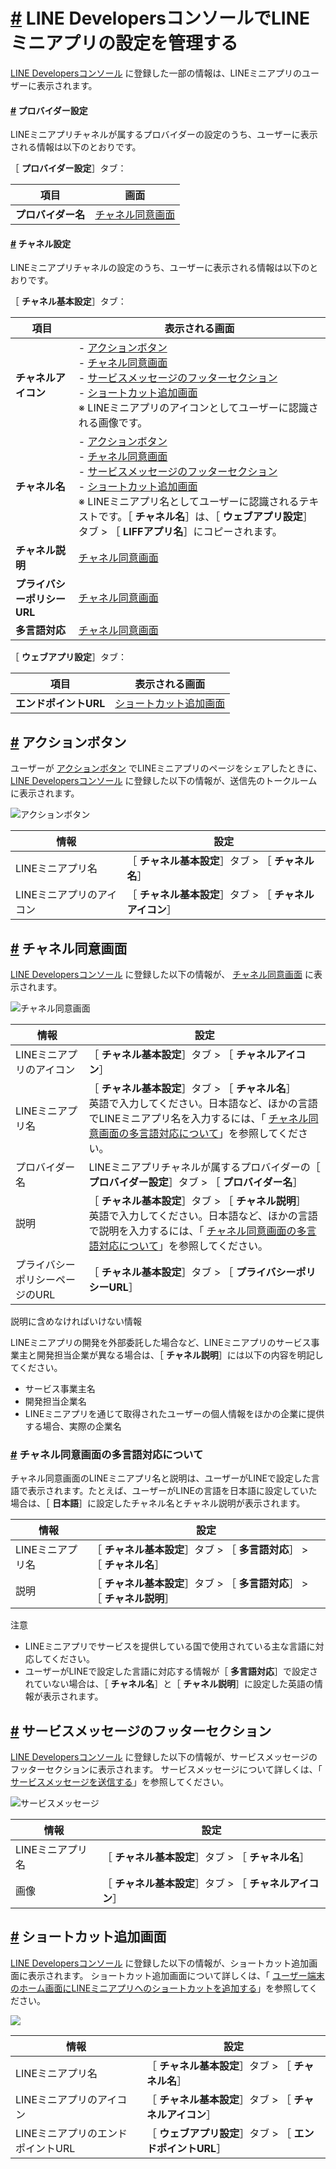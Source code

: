 # [\#](https://developers.line.biz/ja/docs/line-mini-app/develop/configure-console/#page-title) LINE DevelopersコンソールでLINEミニアプリの設定を管理する

[LINE Developersコンソール](https://developers.line.biz/console/) に登録した一部の情報は、LINEミニアプリのユーザーに表示されます。

#### [\#](https://developers.line.biz/ja/docs/line-mini-app/develop/configure-console/#provider-settings) プロバイダー設定

LINEミニアプリチャネルが属するプロバイダーの設定のうち、ユーザーに表示される情報は以下のとおりです。

［ **プロバイダー設定**］タブ：

| 項目               | 画面                                                                                                                     |
| ------------------ | ------------------------------------------------------------------------------------------------------------------------ |
| **プロバイダー名** | [チャネル同意画面](https://developers.line.biz/ja/docs/line-mini-app/develop/configure-console/#consent-screen-settings) |

#### [\#](https://developers.line.biz/ja/docs/line-mini-app/develop/configure-console/#channel-settings) チャネル設定

LINEミニアプリチャネルの設定のうち、ユーザーに表示される情報は以下のとおりです。

［ **チャネル基本設定**］タブ：

| 項目                        | 表示される画面                                                                                                                                                                                                                                                                                                                                                                                                                                                                                                                                                                                                                                                                                                       |
| --------------------------- | -------------------------------------------------------------------------------------------------------------------------------------------------------------------------------------------------------------------------------------------------------------------------------------------------------------------------------------------------------------------------------------------------------------------------------------------------------------------------------------------------------------------------------------------------------------------------------------------------------------------------------------------------------------------------------------------------------------------- |
| **チャネルアイコン**        | - [アクションボタン](https://developers.line.biz/ja/docs/line-mini-app/develop/configure-console/#built-in-share-settings)<br>- [チャネル同意画面](https://developers.line.biz/ja/docs/line-mini-app/develop/configure-console/#consent-screen-settings)<br>- [サービスメッセージのフッターセクション](https://developers.line.biz/ja/docs/line-mini-app/develop/configure-console/#footer-secition-of-service-message)<br>- [ショートカット追加画面](https://developers.line.biz/ja/docs/line-mini-app/develop/configure-console/#add-shortcut-screen)<br>※ LINEミニアプリのアイコンとしてユーザーに認識される画像です。                                                                                            |
| **チャネル名**              | - [アクションボタン](https://developers.line.biz/ja/docs/line-mini-app/develop/configure-console/#built-in-share-settings)<br>- [チャネル同意画面](https://developers.line.biz/ja/docs/line-mini-app/develop/configure-console/#consent-screen-settings)<br>- [サービスメッセージのフッターセクション](https://developers.line.biz/ja/docs/line-mini-app/develop/configure-console/#footer-secition-of-service-message)<br>- [ショートカット追加画面](https://developers.line.biz/ja/docs/line-mini-app/develop/configure-console/#add-shortcut-screen)<br>※ LINEミニアプリ名としてユーザーに認識されるテキストです。［ **チャネル名**］は、［ **ウェブアプリ設定**］タブ \> ［ **LIFFアプリ名**］にコピーされます。 |
| **チャネル説明**            | [チャネル同意画面](https://developers.line.biz/ja/docs/line-mini-app/develop/configure-console/#consent-screen-settings)                                                                                                                                                                                                                                                                                                                                                                                                                                                                                                                                                                                             |
| **プライバシーポリシーURL** | [チャネル同意画面](https://developers.line.biz/ja/docs/line-mini-app/develop/configure-console/#consent-screen-settings)                                                                                                                                                                                                                                                                                                                                                                                                                                                                                                                                                                                             |
| **多言語対応**              | [チャネル同意画面](https://developers.line.biz/ja/docs/line-mini-app/develop/configure-console/#consent-screen-settings)                                                                                                                                                                                                                                                                                                                                                                                                                                                                                                                                                                                             |

［ **ウェブアプリ設定**］タブ：

| 項目                  | 表示される画面                                                                                                             |
| --------------------- | -------------------------------------------------------------------------------------------------------------------------- |
| **エンドポイントURL** | [ショートカット追加画面](https://developers.line.biz/ja/docs/line-mini-app/develop/configure-console/#add-shortcut-screen) |

## [\#](https://developers.line.biz/ja/docs/line-mini-app/develop/configure-console/#built-in-share-settings) アクションボタン

ユーザーが [アクションボタン](https://developers.line.biz/ja/docs/line-mini-app/discover/builtin-features/#action-button) でLINEミニアプリのページをシェアしたときに、 [LINE Developersコンソール](https://developers.line.biz/console/) に登録した以下の情報が、送信先のトークルームに表示されます。

![アクションボタン](https://developers.line.biz/assets/img/mini_share_builtin_share.6a209181.png)

| 情報                     | 設定                                                       |
| ------------------------ | ---------------------------------------------------------- |
| LINEミニアプリ名         | ［ **チャネル基本設定**］タブ \> ［ **チャネル名**］       |
| LINEミニアプリのアイコン | ［ **チャネル基本設定**］タブ \> ［ **チャネルアイコン**］ |

## [\#](https://developers.line.biz/ja/docs/line-mini-app/develop/configure-console/#consent-screen-settings) チャネル同意画面

[LINE Developersコンソール](https://developers.line.biz/console/) に登録した以下の情報が、 [チャネル同意画面](https://developers.line.biz/ja/docs/line-mini-app/discover/builtin-features/#consent-screen) に表示されます。

![チャネル同意画面](https://developers.line.biz/assets/img/mini-permission-request-ja.9669fc07.png)

| 情報                            | 設定                                                                                                                                                                                                                                                                                               |
| ------------------------------- | -------------------------------------------------------------------------------------------------------------------------------------------------------------------------------------------------------------------------------------------------------------------------------------------------- |
| LINEミニアプリのアイコン        | ［ **チャネル基本設定**］タブ \> ［ **チャネルアイコン**］                                                                                                                                                                                                                                         |
| LINEミニアプリ名                | ［ **チャネル基本設定**］タブ \> ［ **チャネル名**］<br>英語で入力してください。日本語など、ほかの言語でLINEミニアプリ名を入力するには、「 [チャネル同意画面の多言語対応について](https://developers.line.biz/ja/docs/line-mini-app/develop/configure-console/#localization)」を参照してください。 |
| プロバイダー名                  | LINEミニアプリチャネルが属するプロバイダーの［ **プロバイダー設定**］タブ \> ［ **プロバイダー名**］                                                                                                                                                                                               |
| 説明                            | ［ **チャネル基本設定**］タブ \> ［ **チャネル説明**］<br>英語で入力してください。日本語など、ほかの言語で説明を入力するには、「 [チャネル同意画面の多言語対応について](https://developers.line.biz/ja/docs/line-mini-app/develop/configure-console/#localization)」を参照してください。           |
| プライバシーポリシーページのURL | ［ **チャネル基本設定**］タブ \> ［ **プライバシーポリシーURL**］                                                                                                                                                                                                                                  |

説明に含めなければいけない情報

LINEミニアプリの開発を外部委託した場合など、LINEミニアプリのサービス事業主と開発担当企業が異なる場合は、［ **チャネル説明**］には以下の内容を明記してください。

- サービス事業主名
- 開発担当企業名
- LINEミニアプリを通じて取得されたユーザーの個人情報をほかの企業に提供する場合、実際の企業名

### [\#](https://developers.line.biz/ja/docs/line-mini-app/develop/configure-console/#localization) チャネル同意画面の多言語対応について

チャネル同意画面のLINEミニアプリ名と説明は、ユーザーがLINEで設定した言語で表示されます。たとえば、ユーザーがLINEの言語を日本語に設定していた場合は、［ **日本語**］に設定したチャネル名とチャネル説明が表示されます。

| 情報             | 設定                                                                          |
| ---------------- | ----------------------------------------------------------------------------- |
| LINEミニアプリ名 | ［ **チャネル基本設定**］タブ \> ［ **多言語対応**］ \> ［ **チャネル名**］   |
| 説明             | ［ **チャネル基本設定**］タブ \> ［ **多言語対応**］ \> ［ **チャネル説明**］ |

注意

- LINEミニアプリでサービスを提供している国で使用されている主な言語に対応してください。
- ユーザーがLINEで設定した言語に対応する情報が［ **多言語対応**］で設定されていない場合は、［ **チャネル名**］と［ **チャネル説明**］に設定した英語の情報が表示されます。

## [\#](https://developers.line.biz/ja/docs/line-mini-app/develop/configure-console/#footer-secition-of-service-message) サービスメッセージのフッターセクション

[LINE Developersコンソール](https://developers.line.biz/console/) に登録した以下の情報が、サービスメッセージのフッターセクションに表示されます。
サービスメッセージについて詳しくは、「 [サービスメッセージを送信する](https://developers.line.biz/ja/docs/line-mini-app/develop/service-messages/)」を参照してください。

![サービスメッセージ](https://developers.line.biz/assets/img/mini_service_notifier.63c2afa2.png)

| 情報             | 設定                                                       |
| ---------------- | ---------------------------------------------------------- |
| LINEミニアプリ名 | ［ **チャネル基本設定**］タブ \> ［ **チャネル名**］       |
| 画像             | ［ **チャネル基本設定**］タブ \> ［ **チャネルアイコン**］ |

## [\#](https://developers.line.biz/ja/docs/line-mini-app/develop/configure-console/#add-shortcut-screen) ショートカット追加画面

[LINE Developersコンソール](https://developers.line.biz/console/) に登録した以下の情報が、ショートカット追加画面に表示されます。
ショートカット追加画面について詳しくは、「 [ユーザー端末のホーム画面にLINEミニアプリへのショートカットを追加する](https://developers.line.biz/ja/docs/line-mini-app/develop/add-to-home-screen/)」を参照してください。

![](https://developers.line.biz/assets/img/add-shortcut-screen-ios-ja.6706a9af.png)

| 情報                              | 設定                                                        |
| --------------------------------- | ----------------------------------------------------------- |
| LINEミニアプリ名                  | ［ **チャネル基本設定**］タブ \> ［ **チャネル名**］        |
| LINEミニアプリのアイコン          | ［ **チャネル基本設定**］タブ \> ［ **チャネルアイコン**］  |
| LINEミニアプリのエンドポイントURL | ［ **ウェブアプリ設定**］タブ \> ［ **エンドポイントURL**］ |
